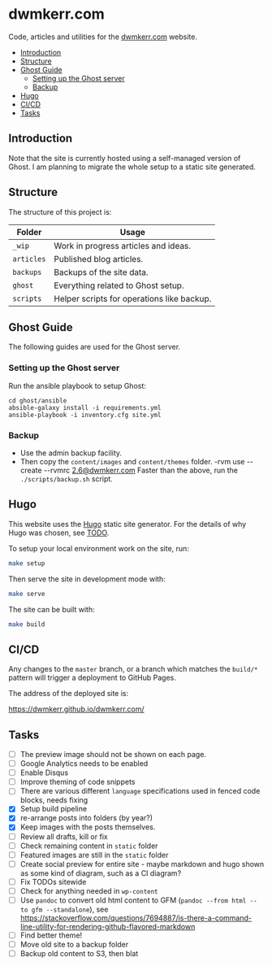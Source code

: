 # dwmkerr.com

Code, articles and utilities for the [dwmkerr.com](https://dwmkerr.com) website.

<!-- vim-markdown-toc GFM -->

* [Introduction](#introduction)
* [Structure](#structure)
* [Ghost Guide](#ghost-guide)
    * [Setting up the Ghost server](#setting-up-the-ghost-server)
    * [Backup](#backup)
* [Hugo](#hugo)
* [CI/CD](#cicd)
* [Tasks](#tasks)

<!-- vim-markdown-toc -->

## Introduction

Note that the site is currently hosted using a self-managed version of Ghost. I am planning to migrate the whole setup to a static site generated.

## Structure

The structure of this project is:

| Folder     | Usage                                      |
|------------|--------------------------------------------|
| `_wip`     | Work in progress articles and ideas.       |
| `articles` | Published blog articles.                   |
| `backups`  | Backups of the site data.                  |
| `ghost`    | Everything related to Ghost setup.         |
| `scripts`  | Helper scripts for operations like backup. |

## Ghost Guide

The following guides are used for the Ghost server.

### Setting up the Ghost server

Run the ansible playbook to setup Ghost:

```
cd ghost/ansible
absible-galaxy install -i requirements.yml
ansible-playbook -i inventory.cfg site.yml
```

### Backup

- Use the admin backup facility.
- Then copy the `content/images` and `content/themes` folder.
-rvm use --create --rvmrc 2.6@dwmkerr.com Faster than the above, run the `./scripts/backup.sh` script.

## Hugo

This website uses the [Hugo](https://gohugo.io/) static site generator. For the details of why Hugo was chosen, see [TODO](TODO).

To setup your local environment work on the site, run:

```sh
make setup
```

Then serve the site in development mode with:

```sh
make serve
```

The site can be built with:

```sh
make build
```

## CI/CD

Any changes to the `master` branch, or a branch which matches the `build/*` pattern will trigger a deployment to GitHub Pages.

The address of the deployed site is:

https://dwmkerr.github.io/dwmkerr.com/

## Tasks

- [ ] The preview image should not be shown on each page.
- [ ] Google Analytics needs to be enabled
- [ ] Enable Disqus
- [ ] Improve theming of code snippets
- [ ] There are various different `language` specifications used in fenced code blocks, needs fixing
- [X] Setup build pipeline
- [X] re-arrange posts into folders (by year?)
- [X] Keep images with the posts themselves.
- [ ] Review all drafts, kill or fix
- [ ] Check remaining content in `static` folder
- [ ] Featured images are still in the `static` folder
- [ ] Create social preview for entire site - maybe markdown and hugo shown as some kind of diagram, such as a CI diagram?
- [ ] Fix TODOs sitewide
- [ ] Check for anything needed in `wp-content`
- [ ] Use `pandoc` to convert old html content to GFM (`pandoc --from html --to gfm --standalone`), see https://stackoverflow.com/questions/7694887/is-there-a-command-line-utility-for-rendering-github-flavored-markdown
- [ ] Find better theme!
- [ ] Move old site to a backup folder
- [ ] Backup old content to S3, then blat
